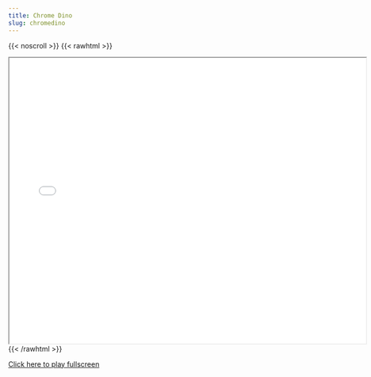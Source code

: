 ```yaml
---
title: Chrome Dino
slug: chromedino
---
```


{{< noscroll >}}
{{< rawhtml >}}
<iframe width="720" height="576" name="iframe" src="/cjs-garchive/chromedino/index.html"></iframe>
{{< /rawhtml >}}

[Click here to play fullscreen](/cjs-garchive/chromedino)